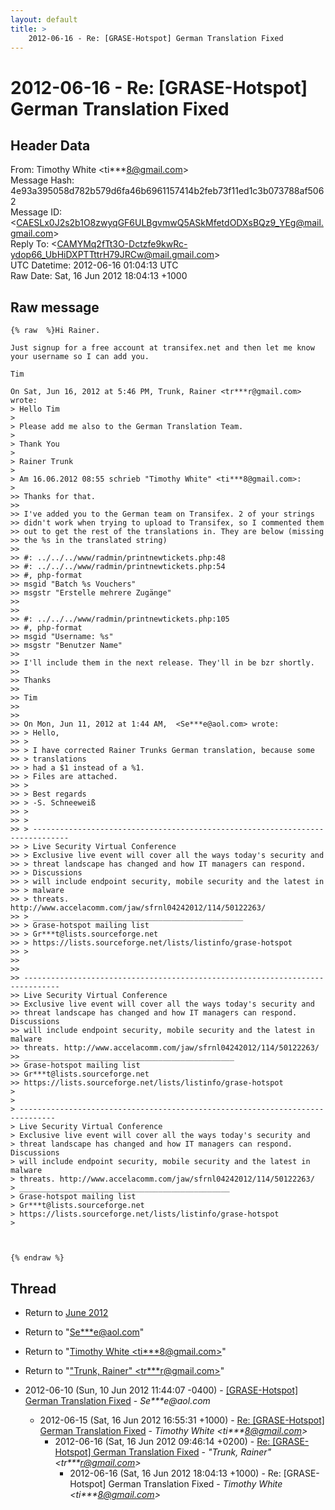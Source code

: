 ```yaml
---
layout: default
title: >
    2012-06-16 - Re: [GRASE-Hotspot] German Translation Fixed
---
```


# 2012-06-16 - Re: [GRASE-Hotspot] German Translation Fixed

## Header Data

From: Timothy White \<ti***8@gmail.com\><br>
Message Hash: 4e93a395058d782b579d6fa46b6961157414b2feb73f11ed1c3b073788af5062<br>
Message ID: \<CAESLx0J2s2b1O8zwyqGF6ULBgvmwQ5ASkMfetdODXsBQz9_YEg@mail.gmail.com\><br>
Reply To: \<CAMYMq2fTt3O-Dctzfe9kwRc-ydop66_UbHiDXPTTttrH79JRCw@mail.gmail.com\><br>
UTC Datetime: 2012-06-16 01:04:13 UTC<br>
Raw Date: Sat, 16 Jun 2012 18:04:13 +1000<br>

## Raw message

```
{% raw  %}Hi Rainer.

Just signup for a free account at transifex.net and then let me know
your username so I can add you.

Tim

On Sat, Jun 16, 2012 at 5:46 PM, Trunk, Rainer <tr***r@gmail.com> wrote:
> Hello Tim
>
> Please add me also to the German Translation Team.
>
> Thank You
>
> Rainer Trunk
>
> Am 16.06.2012 08:55 schrieb "Timothy White" <ti***8@gmail.com>:
>
>> Thanks for that.
>>
>> I've added you to the German team on Transifex. 2 of your strings
>> didn't work when trying to upload to Transifex, so I commented them
>> out to get the rest of the translations in. They are below (missing
>> the %s in the translated string)
>>
>> #: ../../../www/radmin/printnewtickets.php:48
>> #: ../../../www/radmin/printnewtickets.php:54
>> #, php-format
>> msgid "Batch %s Vouchers"
>> msgstr "Erstelle mehrere Zugänge"
>>
>>
>> #: ../../../www/radmin/printnewtickets.php:105
>> #, php-format
>> msgid "Username: %s"
>> msgstr "Benutzer Name"
>>
>> I'll include them in the next release. They'll in be bzr shortly.
>>
>> Thanks
>>
>> Tim
>>
>>
>> On Mon, Jun 11, 2012 at 1:44 AM,  <Se***e@aol.com> wrote:
>> > Hello,
>> >
>> > I have corrected Rainer Trunks German translation, because some
>> > translations
>> > had a $1 instead of a %1.
>> > Files are attached.
>> >
>> > Best regards
>> > -S. Schneeweiß
>> >
>> >
>> > ------------------------------------------------------------------------------
>> > Live Security Virtual Conference
>> > Exclusive live event will cover all the ways today's security and
>> > threat landscape has changed and how IT managers can respond.
>> > Discussions
>> > will include endpoint security, mobile security and the latest in
>> > malware
>> > threats. http://www.accelacomm.com/jaw/sfrnl04242012/114/50122263/
>> > _______________________________________________
>> > Grase-hotspot mailing list
>> > Gr***t@lists.sourceforge.net
>> > https://lists.sourceforge.net/lists/listinfo/grase-hotspot
>> >
>>
>>
>> ------------------------------------------------------------------------------
>> Live Security Virtual Conference
>> Exclusive live event will cover all the ways today's security and
>> threat landscape has changed and how IT managers can respond. Discussions
>> will include endpoint security, mobile security and the latest in malware
>> threats. http://www.accelacomm.com/jaw/sfrnl04242012/114/50122263/
>> _______________________________________________
>> Grase-hotspot mailing list
>> Gr***t@lists.sourceforge.net
>> https://lists.sourceforge.net/lists/listinfo/grase-hotspot
>
>
> ------------------------------------------------------------------------------
> Live Security Virtual Conference
> Exclusive live event will cover all the ways today's security and
> threat landscape has changed and how IT managers can respond. Discussions
> will include endpoint security, mobile security and the latest in malware
> threats. http://www.accelacomm.com/jaw/sfrnl04242012/114/50122263/
> _______________________________________________
> Grase-hotspot mailing list
> Gr***t@lists.sourceforge.net
> https://lists.sourceforge.net/lists/listinfo/grase-hotspot
>



{% endraw %}
```

## Thread

+ Return to [June 2012](/archive/2012/06)

+ Return to "[Se***e<span>@</span>aol.com](/authors/se___e_at_aol_com)"
+ Return to "[Timothy White <ti***8<span>@</span>gmail.com>](/authors/ti___8_at_gmail_com)"
+ Return to "["Trunk, Rainer" <tr***r<span>@</span>gmail.com>](/authors/tr___r_at_gmail_com)"

+ 2012-06-10 (Sun, 10 Jun 2012 11:44:07 -0400) - [[GRASE-Hotspot] German Translation Fixed](/archive/2012/06/d18989ea0df80b4366a7026f2ad59f644d8b50e939fa96c53200558455fb0487) - _Se***e@aol.com_
  + 2012-06-15 (Sat, 16 Jun 2012 16:55:31 +1000) - [Re: [GRASE-Hotspot] German Translation Fixed](/archive/2012/06/5d27cf1992c57466562903915b30ea1c5eecffdce399913654915e8750bfdf5b) - _Timothy White \<ti***8@gmail.com\>_
    + 2012-06-16 (Sat, 16 Jun 2012 09:46:14 +0200) - [Re: [GRASE-Hotspot] German Translation Fixed](/archive/2012/06/c9843fd95ac3098fc487ba423ee4d4ac48a8677cb3878ee3eab8c8562c63840e) - _"Trunk, Rainer" \<tr***r@gmail.com\>_
      + 2012-06-16 (Sat, 16 Jun 2012 18:04:13 +1000) - Re: [GRASE-Hotspot] German Translation Fixed - _Timothy White \<ti***8@gmail.com\>_

